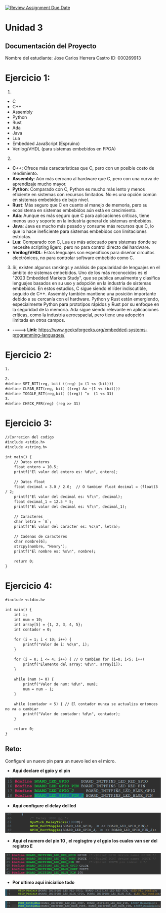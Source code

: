[![Review Assignment Due Date](https://classroom.github.com/assets/deadline-readme-button-22041afd0340ce965d47ae6ef1cefeee28c7c493a6346c4f15d667ab976d596c.svg)](https://classroom.github.com/a/tn5SB-Yw)
# Unidad 3
## Documentación del Proyecto
 
Nombre del estudiante: Jose Carlos Herrera Castro
ID: 000269913

# Ejercicio 1:
1. 
- C
- C++
- Assembly
- Python
- Rust
- Ada
- Java
- Lua
- Embedded JavaScript (Espruino)
- Verilog/VHDL (para sistemas embebidos en FPGA)

2. 
- **C++**: Ofrece más características que C, pero con un posible costo de rendimiento.
- **Assembly**: Aún más cercano al hardware que C, pero con una curva de aprendizaje mucho mayor.
- **Python**: Comparado con C, Python es mucho más lento y menos eficiente en sistemas con recursos limitados. No es una opción común en sistemas embebidos de bajo nivel.
- **Rust**: Más seguro que C en cuanto al manejo de memoria, pero su ecosistema en sistemas embebidos aún está en crecimiento.
- **Ada**: Aunque es más seguro que C para aplicaciones críticas, tiene menos uso y soporte en la industria general de sistemas embebidos.
- **Java**: Java es mucho más pesado y consume más recursos que C, lo que lo hace ineficiente para sistemas embebidos con limitaciones estrictas.
- **Lua**: Comparado con C, Lua es más adecuado para sistemas donde se necesite scripting ligero, pero no para control directo del hardware.
- **Verilog/VHDL**: Estos lenguajes son específicos para diseñar circuitos electrónicos, no para controlar software embebido como C.

3. Sí, existen algunos rankings y análisis de popularidad de lenguajes en el ámbito de sistemas embebidos. Uno de los más reconocidos es el "2023 Embedded Markets Study", que se publica anualmente y clasifica lenguajes basados en su uso y adopción en la industria de sistemas embebidos.
En estos estudios, C sigue siendo el líder indiscutible, seguido de C++. Assembly también mantiene una posición importante debido a su cercanía con el hardware. Python y Rust están emergiendo, especialmente Python para prototipos rápidos y Rust por su enfoque en la seguridad de la memoria. Ada sigue siendo relevante en aplicaciones críticas, como la industria aeroespacial, pero tiene una adopción limitada en otros campos.
- **----> Link**: https://www.geeksforgeeks.org/embedded-systems-programming-languages/

# Ejercicio 2:
~~~
1. 

2. 
#define SET_BIT(reg, bit) ((reg) |= (1 << (bit)))
#define CLEAR_BIT(reg, bit) ((reg) &= ~(1 << (bit)))
#define TOGGLE_BIT(reg,bit) ((reg)) ^=  (1 << 31)
3.  
#define CHECK_PER(reg) (reg >> 31)
~~~

# Ejercicio 3:
~~~
//Correcion del codigo
#include <stdio.h>
#include <string.h>

int main() {
    // Datos enteros
    float entero = 10.5;  
    printf("El valor del entero es: %d\n", entero);  

    // Datos float
    float decimal = 3.0 / 2.0;  // O tambien float decimal = (float)3 / 2;
    printf("El valor del decimal es: %f\n", decimal);  
    float decimal_1 = 12.5 * 5;  
    printf("El valor del decimal es: %f\n", decimal_1);  

    // Caracteres
    char letra = `A`;  
    printf("El valor del caracter es: %c\n", letra);

    // Cadenas de caracteres
    char nombre[6];  
    strcpy(nombre, "Henry");  
    printf("El nombre es: %s\n", nombre);

    return 0;
}
~~~

# Ejercicio 4:
~~~
#include <stdio.h>

int main() {
    int i;
    int num = 10;
    int array[5] = {1, 2, 3, 4, 5};
    int contador = 0;

    for (i = 1; i < 10; i++) {
        printf("Valor de i: %d\n", i);
    }

    for (i = 0; i <= 4; i++) { // O tambien for (i=0; i<5; i++)
        printf("Elemento del array: %d\n", array[i]);
    }

    while (num != 0) {
        printf("Valor de num: %d\n", num);
        num = num - 1;  
    }

    while (contador < 5) { // El contador nunca se actualiza entonces no va a cambiar
        printf("Valor de contador: %d\n", contador);
    }

    return 0;
}
~~~
## Reto:
Configuré un nuevo pin para un nuevo led en el micro.
- **Aqui declare el gpio y el pin**

![alt text](image.png)

- **Aqui configure el delay del led**

![alt text](image-1.png)

- **Aqui el numero del pin 10 , el regisgtro y el gpio los cuales van ser del registro E**

![alt text](image-2.png)

- **Por ultimo aqui inicialice todo**

![alt text](image-3.png)

![alt text](image-4.png)